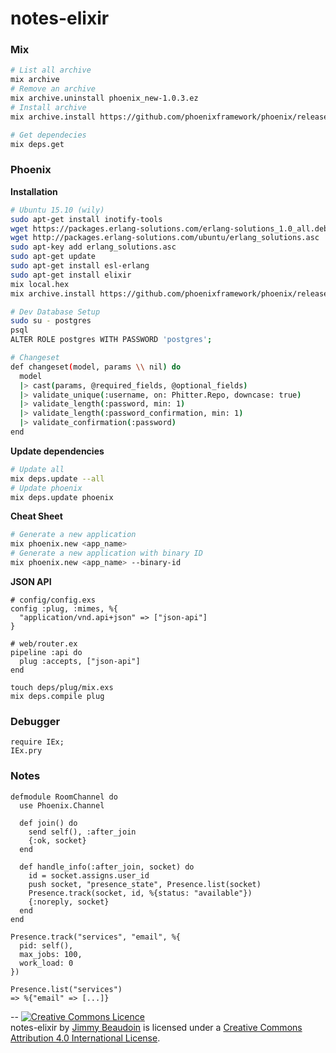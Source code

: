 # notes-elixir

### Mix
```sh
# List all archive
mix archive
# Remove an archive
mix archive.uninstall phoenix_new-1.0.3.ez
# Install archive
mix archive.install https://github.com/phoenixframework/phoenix/releases/download/v1.1.0/phoenix_new-1.1.0.ez

# Get dependecies
mix deps.get
```

### Phoenix
**Installation**
```sh
# Ubuntu 15.10 (wily)
sudo apt-get install inotify-tools
wget https://packages.erlang-solutions.com/erlang-solutions_1.0_all.deb && sudo dpkg -i erlang-solutions_1.0_all.deb
wget http://packages.erlang-solutions.com/ubuntu/erlang_solutions.asc
sudo apt-key add erlang_solutions.asc
sudo apt-get update
sudo apt-get install esl-erlang
sudo apt-get install elixir
mix local.hex
mix archive.install https://github.com/phoenixframework/phoenix/releases/download/v1.1.0/phoenix_new-1.1.0.ez

# Dev Database Setup
sudo su - postgres
psql
ALTER ROLE postgres WITH PASSWORD 'postgres';

# Changeset
def changeset(model, params \\ nil) do
  model
  |> cast(params, @required_fields, @optional_fields)
  |> validate_unique(:username, on: Phitter.Repo, downcase: true)
  |> validate_length(:password, min: 1)
  |> validate_length(:password_confirmation, min: 1)
  |> validate_confirmation(:password)
end
```
**Update dependencies**
```sh
# Update all
mix deps.update --all
# Update phoenix
mix deps.update phoenix
```
**Cheat Sheet**
```sh
# Generate a new application
mix phoenix.new <app_name> 
# Generate a new application with binary ID
mix phoenix.new <app_name> --binary-id
```

**JSON API**
```
# config/config.exs
config :plug, :mimes, %{
  "application/vnd.api+json" => ["json-api"]
}

# web/router.ex
pipeline :api do
  plug :accepts, ["json-api"]
end

touch deps/plug/mix.exs
mix deps.compile plug
```

### Debugger
```
require IEx;
IEx.pry
```

### Notes
```
defmodule RoomChannel do
  use Phoenix.Channel
  
  def join() do
    send self(), :after_join
    {:ok, socket}
  end
  
  def handle_info(:after_join, socket) do
    id = socket.assigns.user_id
    push socket, "presence_state", Presence.list(socket)
    Presence.track(socket, id, %{status: "available"})
    {:noreply, socket}
  end
end

Presence.track("services", "email", %{
  pid: self(),
  max_jobs: 100,
  work_load: 0
})

Presence.list("services")
=> %{"email" => [...]}
```

--
<a rel="license" href="http://creativecommons.org/licenses/by/4.0/"><img alt="Creative Commons Licence" style="border-width:0" src="https://i.creativecommons.org/l/by/4.0/80x15.png" /></a><br /><span xmlns:dct="http://purl.org/dc/terms/" property="dct:title">notes-elixir</span> by <a xmlns:cc="http://creativecommons.org/ns#" href="http://jimmy-beaudoin.com" property="cc:attributionName" rel="cc:attributionURL">Jimmy Beaudoin</a> is licensed under a <a rel="license" href="http://creativecommons.org/licenses/by/4.0/">Creative Commons Attribution 4.0 International License</a>.

